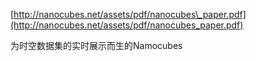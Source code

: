 [http://nanocubes.net/assets/pdf/nanocubes\_paper.pdf](http://nanocubes.net/assets/pdf/nanocubes_paper.pdf)


为时空数据集的实时展示而生的Namocubes
